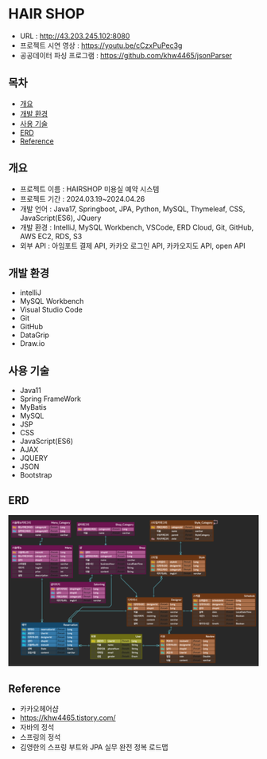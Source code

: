 # HAIR SHOP
* URL : http://43.203.245.102:8080
* 프로젝트 시연 영상 : https://youtu.be/cCzxPuPec3g
* 공공데이터 파싱 프로그램 : https://github.com/khw4465/jsonParser

## 목차
* [개요](#개요)
* [개발 환경](#개발-환경)
* [사용 기술](#사용-기술)
* [ERD](#ERD)
* [Reference](#Reference)

## 개요
* 프로젝트 이름 : HAIRSHOP 미용실 예약 시스템
* 프로젝트 기간 : 2024.03.19~2024.04.26
* 개발 언어 : Java17, Springboot, JPA, Python, MySQL, Thymeleaf, CSS, JavaScript(ES6), JQuery
* 개발 환경 : IntelliJ, MySQL Workbench, VSCode, ERD Cloud, Git, GitHub, AWS EC2, RDS, S3
* 외부 API : 아임포트 결제 API, 카카오 로그인 API, 카카오지도 API, open API

## 개발 환경
* intelliJ
* MySQL Workbench
* Visual Studio Code
* Git
* GitHub
* DataGrip
* Draw.io

## 사용 기술
* Java11
* Spring FrameWork
* MyBatis
* MySQL
* JSP
* CSS
* JavaScript(ES6)
* AJAX
* JQUERY
* JSON
* Bootstrap

## ERD
![ERD](https://github.com/khw4465/hairshop/blob/main/hairshop-erd.png)

## Reference
* 카카오헤어샵
* https://khw4465.tistory.com/
* 자바의 정석
* 스프링의 정석
* 김영한의 스프링 부트와 JPA 실무 완전 정복 로드맵
